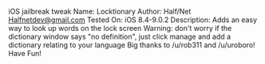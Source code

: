 iOS jailbreak tweak
Name: Locktionary
Author: Half/Net <Halfnetdev@gmail.com>
Tested On: iOS 8.4-9.0.2
Description: Adds an easy way to look up words on the lock screen
Warning: don't worry if the dictionary window says "no definition", just click manage and add a dictionary relating to your language
Big thanks to /u/rob311 and /u/uroboro!
Have Fun!
